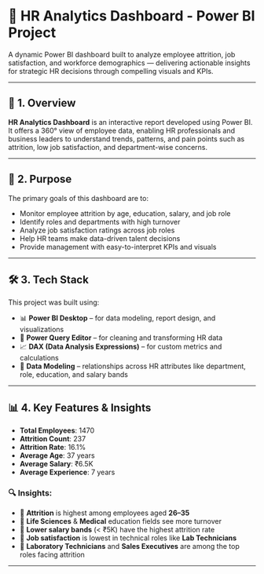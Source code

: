 # 👥 HR Analytics Dashboard - Power BI Project

A dynamic Power BI dashboard built to analyze employee attrition, job satisfaction, and workforce demographics — delivering actionable insights for strategic HR decisions through compelling visuals and KPIs.

---

## 📌 1. Overview

**HR Analytics Dashboard** is an interactive report developed using Power BI.  
It offers a 360° view of employee data, enabling HR professionals and business leaders to understand trends, patterns, and pain points such as attrition, low job satisfaction, and department-wise concerns.

---

## 🎯 2. Purpose

The primary goals of this dashboard are to:

- Monitor employee attrition by age, education, salary, and job role
- Identify roles and departments with high turnover
- Analyze job satisfaction ratings across job roles
- Help HR teams make data-driven talent decisions
- Provide management with easy-to-interpret KPIs and visuals

---

## 🛠️ 3. Tech Stack

This project was built using:

- 📊 **Power BI Desktop** – for data modeling, report design, and visualizations  
- 🔄 **Power Query Editor** – for cleaning and transforming HR data  
- 📈 **DAX (Data Analysis Expressions)** – for custom metrics and calculations  
- 🧩 **Data Modeling** – relationships across HR attributes like department, role, education, and salary bands  

---

## 📊 4. Key Features & Insights

- **Total Employees**: 1470  
- **Attrition Count**: 237  
- **Attrition Rate**: 16.1%  
- **Average Age**: 37 years  
- **Average Salary**: ₹6.5K  
- **Average Experience**: 7 years  

### 🔍 Insights:

- 🔸 **Attrition** is highest among employees aged **26–35**  
- 🔸 **Life Sciences** & **Medical** education fields see more turnover  
- 🔸 **Lower salary bands** (< ₹5K) have the highest attrition rate  
- 🔸 **Job satisfaction** is lowest in technical roles like **Lab Technicians**  
- 🔸 **Laboratory Technicians** and **Sales Executives** are among the top roles facing attrition  

---
